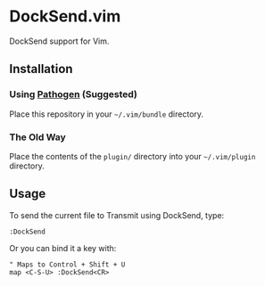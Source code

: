 # DockSend.vim

DockSend support for Vim.

## Installation

### Using [Pathogen](https://github.com/tpope/vim-pathogen) (Suggested)

Place this repository in your `~/.vim/bundle` directory.

### The Old Way

Place the contents of the `plugin/` directory into your `~/.vim/plugin` directory.

## Usage

To send the current file to Transmit using DockSend, type:

    :DockSend

Or you can bind it a key with:
    
    " Maps to Control + Shift + U
    map <C-S-U> :DockSend<CR>

